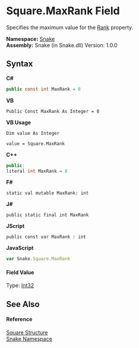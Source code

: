 # Square.MaxRank Field
 

Specifies the maximum value for the <a href="P_Snake_Square_Rank">Rank</a> property.

**Namespace:**&nbsp;<a href="N_Snake">Snake</a><br />**Assembly:**&nbsp;Snake (in Snake.dll) Version: 1.0.0

## Syntax

**C#**<br />
``` C#
public const int MaxRank = 8
```

**VB**<br />
``` VB
Public Const MaxRank As Integer = 8
```

**VB Usage**<br />
``` VB Usage
Dim value As Integer

value = Square.MaxRank

```

**C++**<br />
``` C++
public:
literal int MaxRank = 8
```

**F#**<br />
``` F#
static val mutable MaxRank: int
```

**J#**<br />
``` J#
public static final int MaxRank
```

**JScript**<br />
``` JScript
public const var MaxRank : int
```

**JavaScript**<br />
``` JavaScript
var Snake.Square.MaxRank
```


#### Field Value
Type: <a href="https://docs.microsoft.com/dotnet/api/system.int32" target="_blank" rel="noopener noreferrer">Int32</a>

## See Also


#### Reference
<a href="T_Snake_Square">Square Structure</a><br /><a href="N_Snake">Snake Namespace</a><br />